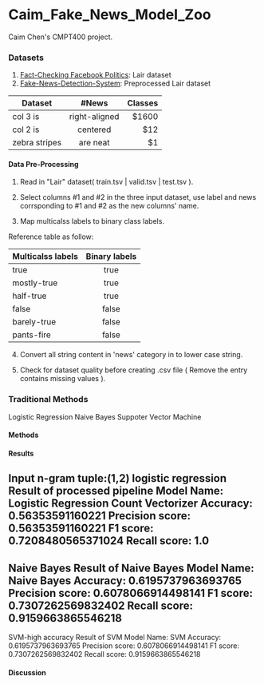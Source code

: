 # Caim_Fake_News_Model_Zoo
Caim Chen's CMPT400 project. 


### Datasets
1. [Fact-Checking Facebook Politics](https://www.cs.ucsb.edu/~william/data/liar_dataset.zip): Lair dataset
2. [Fake-News-Detection-System](https://github.com/raj1603chdry/Fake-News-Detection-System/tree/master/datasets): Preprocessed Lair dataset

| Dataset        | #News        | Classes  |
| ------------- |:-------------:| -----:|
| col 3 is      | right-aligned | $1600 |
| col 2 is      | centered      |   $12 |
| zebra stripes | are neat      |    $1 |

#### Data Pre-Processing
1. Read in "Lair" dataset( train.tsv | valid.tsv | test.tsv ).

2. Select columns #1 and #2 in the three input dataset, use label and news corrsponding to #1 and #2 as the new columns' name.

3. Map multicalss labels to binary class labels.

Reference table as follow:

| Multicalss labels  | Binary labels|
| ------------- |:-------------:|
| true   | true |
| mostly-true   | true |
| half-true   | true |
| false   | false |
| barely-true   | false |
| pants-fire   | false |

4. Convert all string content in 'news' category in to lower case string.

5. Check for dataset quality before creating .csv file ( Remove the entry contains missing values ).

### Traditional Methods
Logistic Regression
Naive Bayes 
Suppoter Vector Machine 


#### Methods

#### Results
Input n-gram tuple:(1,2)
logistic regression
Result of processed pipeline
Model Name: Logistic Regression Count Vectorizer
Accuracy: 0.56353591160221
Precision score: 0.56353591160221
F1 score: 0.7208480565371024
Recall score: 1.0
------------------------------------------------------------------------
Naive Bayes 
Result of Naive Bayes 
Model Name: Naive Bayes
Accuracy: 0.6195737963693765
Precision score: 0.6078066914498141
F1 score: 0.7307262569832402
Recall score: 0.9159663865546218
------------------------------------------------------------------------
SVM-high accuracy
Result of SVM
Model Name: SVM
Accuracy: 0.6195737963693765
Precision score: 0.6078066914498141
F1 score: 0.7307262569832402
Recall score: 0.9159663865546218

#### Discussion
